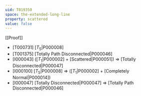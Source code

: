 ```yaml
---
uid: T019350
space: the-extended-long-line
property: scattered
value: false
---
```

[[Proof]]

* [T000731] [$T_5$|P000008]
* [T001375] [Totally Path Disconnected|P000046]
* [I000043] ([$T_1$|P000002] + [Scattered|P000051]) => [Totally Disconnected|P000047]
* [I000100] [$T_5$|P000008] => ([$T_1$|P000002] + [Completely Normal|P000014])
* [I000047] [Totally Disconnected|P000047] => [Totally Path Disconnected|P000046]


